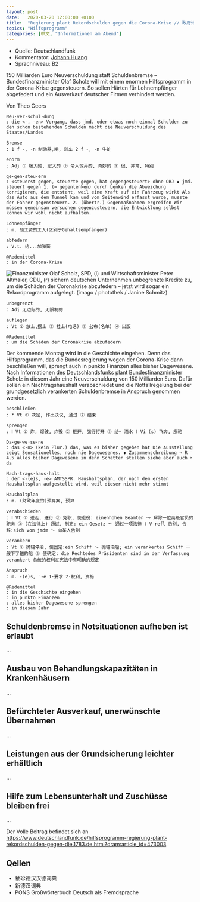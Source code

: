 ```yaml
---
layout: post
date:   2020-03-20 12:00:00 +0100
title:  "Regierung plant Rekordschulden gegen die Corona-Krise // 政府计划应对新冠危机的记录债务 "
topics: "Hilfsprogramm"
categories: [中文, "Informationen am Abend"]
---
```


- Quelle: Deutschlandfunk
- Kommentator: [Johann Huang](http://www.johannhuang.com/)
- Sprachniveau: B2


150 Milliarden Euro Neuverschuldung statt Schuldenbremse – Bundesfinanzminister Olaf Scholz will mit einem enormen Hilfsprogramm in der Corona-Krise gegensteuern. So sollen Härten für Lohnempfänger abgefedert und ein Ausverkauf deutscher Firmen verhindert werden.

Von Theo Geers

    Neu·ver·schul·dung
    : die <-, -en> Vorgang, dass jmd. oder etwas noch einmal Schulden zu den schon bestehenden Schulden macht die Neuverschuldung des Staates/Landes

    Bremse
    : 1 f -, -n 制动器,闸, 刹车 2 f -, -n 牛虻

    enorm
    : Adj ① 极大的, 宏大的 ② 令人惊异的, 奇妙的 ③ 很, 非常, 特别

    ge·gen·steu·ern
    : <steuerst gegen, steuerte gegen, hat gegengesteuert> ohne OBJ ▪ jmd. steuert gegen 1. (≈ gegenlenken) durch Lenken die Abweichung korrigieren, die entsteht, weil eine Kraft auf ein Fahrzeug wirkt Als das Auto aus dem Tunnel kam und vom Seitenwind erfasst wurde, musste der Fahrer gegensteuern. 2. (übertr.) Gegenmaßnahmen ergreifen Wir müssen gemeinsam versuchen gegenzusteuern, die Entwicklung selbst können wir wohl nicht aufhalten.

    Lohnempfänger
    : m. 领工资的工人(区别于Gehaltsempfänger)

    abfedern
    : V.t. 给...加弹簧

    @Redemittel
    : in der Corona-Krise


![Finanzminister Olaf Scholz, SPD, (l) und Wirtschaftsminister Peter Altmaier, CDU, (r) sichern deutschen Unternehmen unbegrenzte Kredite zu, um die Schäden der Coronakrise abzufedern – jetzt wird sogar ein Rekordprogramm aufgelegt. (imago / photothek / Janine Schmitz)](https://www.deutschlandfunk.de/media/thumbs/2/2cfcb6f25980efa719d98a218a565242v1_max_755x425_b3535db83dc50e27c1bb1392364c95a2.jpg?key=63622d)

    unbegrenzt
    : Adj 无边际的, 无限制的

    auflegen
    : Vt ① 放上,摆上 ② 挂上(电话) ③ 公布(名单) ④ 出版

    @Redemittel
    : um die Schäden der Coronakrise abzufedern


Der kommende Montag wird in die Geschichte eingehen. Denn das Hilfsprogramm, das die Bundesregierung wegen der Corona-Krise dann beschließen will, sprengt auch in punkto Finanzen alles bisher Dagewesene. Nach Informationen des Deutschlandsfunks plant Bundesfinanzminister Scholz in diesem Jahr eine Neuverschuldung von 150 Milliarden Euro. Dafür sollen ein Nachtragshaushalt verabschiedet und die Notfallregelung bei der grundgesetzlich verankerten Schuldenbremse in Anspruch genommen werden.

    beschließen
    : * Vt ① 决定, 作出决议, 通过 ② 结束

    sprengen 
    : Ⅰ Vt ① 炸, 爆破, 炸毁 ② 砸开, 强行打开 ③ 给⋯ 洒水 Ⅱ Vi (s) 飞奔, 疾驰

    Da·ge·we·se·ne
    : das <-n> (kein Plur.) das, was es bisher gegeben hat Die Ausstellung zeigt Sensationelles, noch nie Dagewesenes. ◆ Zusammenschreibung → R 4.5 alles bisher Dagewesene in denn Schatten stellen siehe aber auch ‣ da

    Nach·trags·haus·halt
    : der <-(e)s, -e> AMTSSPR. Haushaltsplan, der nach dem ersten Haushaltsplan aufgestellt wird, weil dieser nicht mehr stimmt

    Haushaltplan
    : m. (财政年度的)预算案, 预算

    verabschieden 
    : Ⅰ Vt ① 送走, 送行 ② 免职, 使退役: einenhohen Beamten ～ 解除一位高级官员的职务 ③ (在法律上) 通过, 制定: ein Gesetz ～ 通过一项法律 Ⅱ V refl 告别, 告辞:sich von jmdm ～ 向某人告别

    verankern
    : Vt ① 抛锚停泊, 使固定:ein Schiff ～ 抛锚泊船; ein verankertes Schiff 一艘下了锚的船 ② 使确定: die Rechtedes Präsidenten sind in der Verfassung verankert 总统的权利在宪法中有明确的规定

    Anspruch
    : m. -(e)s, ¨-e 1·要求 2·权利, 资格

    @Redemittel
    : in die Geschichte eingehen
    : in punkto Finanzen
    : alles bisher Dagewesene sprengen
    : in diesem Jahr


## Schuldenbremse in Notsituationen aufheben ist erlaubt

...

## Ausbau von Behandlungskapazitäten in Krankenhäusern

...

## Befürchteter Ausverkauf, unerwünschte Übernahmen

...

## Leistungen aus der Grundsicherung leichter erhältlich

...

## Hilfe zum Lebensunterhalt und Zuschüsse bleiben frei

...


Der Volle Beitrag befindet sich an <https://www.deutschlandfunk.de/hilfsprogramm-regierung-plant-rekordschulden-gegen-die.1783.de.html?dram:article_id=473003>.


## Qellen

- 袖珍德汉汉德词典
- 新德汉词典
- PONS Großwörterbuch Deutsch als Fremdsprache
